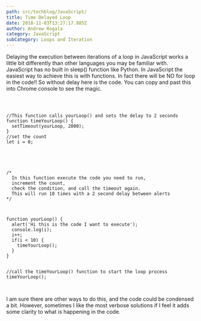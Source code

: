 ```yaml
---
path: src/techblog/JavaScript/
title: Time Delayed Loop
date: 2018-11-03T13:27:17.885Z
author: Andrew Rogala
category: JavaScript
subCategory: Loops and Iteration
---
```

Delaying the execution between iterations of a loop in JavaScript works a little bit differently than other languages you may be familiar with. JavaScript has no built in sleep() function like Python. In JavaScript the easiest way to achieve this is with functions. In fact there will be NO for loop in the code!! So without delay here is the code. You can copy and past this into Chrome console to see the magic.
<br/>
<br/>
<code>
<pre>
//This function calls yourLoop() and sets the delay to 2 seconds
function timeYourLoop() {
  setTimeout(yourLoop, 2000);
}
//set the count
let i = 0;
</pre>
<br/>
/*
  In this function execute the code you need to run, 
  increment the count,
  check the condition, and call the timeout again. 
  This will run 10 times with a 2 second delay between alerts
*/
<br/>
<pre>
function yourLoop() {
  alert('Hi this is the code I want to execute');
  console.log(i);
  i++;
  if(i < 10) {
    timeYourLoop();
  }
}
<br/>
//call the timeYourLoop() function to start the loop process
timeYourLoop();
</pre>
</code>
<br/>
I am sure there are other ways to do this, and the code could be condensed a bit. However, sometimes I like the most verbose solutions if I feel it adds some clarity to what is happening in the code.
